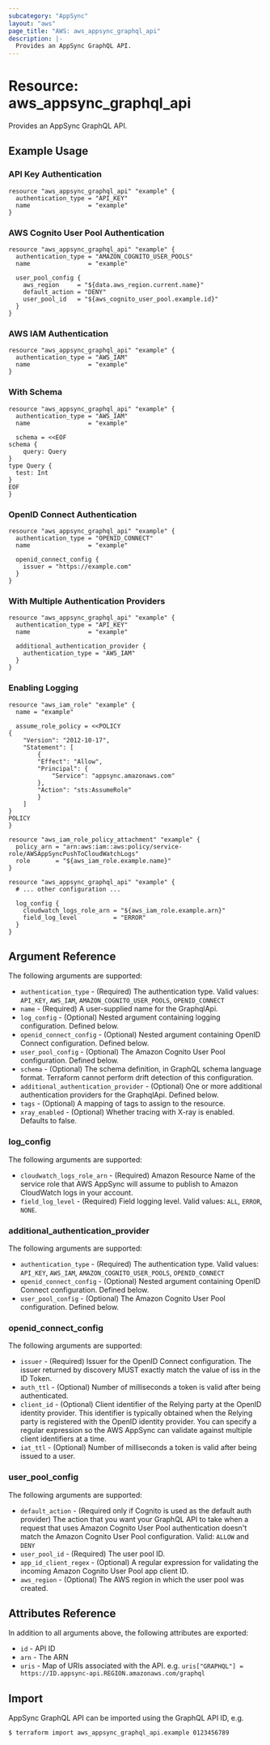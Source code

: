 ```yaml
---
subcategory: "AppSync"
layout: "aws"
page_title: "AWS: aws_appsync_graphql_api"
description: |-
  Provides an AppSync GraphQL API.
---
```


# Resource: aws_appsync_graphql_api

Provides an AppSync GraphQL API.

## Example Usage

### API Key Authentication

```hcl
resource "aws_appsync_graphql_api" "example" {
  authentication_type = "API_KEY"
  name                = "example"
}
```

### AWS Cognito User Pool Authentication

```hcl
resource "aws_appsync_graphql_api" "example" {
  authentication_type = "AMAZON_COGNITO_USER_POOLS"
  name                = "example"

  user_pool_config {
    aws_region     = "${data.aws_region.current.name}"
    default_action = "DENY"
    user_pool_id   = "${aws_cognito_user_pool.example.id}"
  }
}
```

### AWS IAM Authentication

```hcl
resource "aws_appsync_graphql_api" "example" {
  authentication_type = "AWS_IAM"
  name                = "example"
}
```

### With Schema

```hcl
resource "aws_appsync_graphql_api" "example" {
  authentication_type = "AWS_IAM"
  name                = "example"

  schema = <<EOF
schema {
	query: Query
}
type Query {
  test: Int
}
EOF
}
```

### OpenID Connect Authentication

```hcl
resource "aws_appsync_graphql_api" "example" {
  authentication_type = "OPENID_CONNECT"
  name                = "example"

  openid_connect_config {
    issuer = "https://example.com"
  }
}
```

### With Multiple Authentication Providers

```hcl
resource "aws_appsync_graphql_api" "example" {
  authentication_type = "API_KEY"
  name                = "example"

  additional_authentication_provider {
    authentication_type = "AWS_IAM"
  }
}
```

### Enabling Logging

```hcl
resource "aws_iam_role" "example" {
  name = "example"

  assume_role_policy = <<POLICY
{
    "Version": "2012-10-17",
    "Statement": [
        {
        "Effect": "Allow",
        "Principal": {
            "Service": "appsync.amazonaws.com"
        },
        "Action": "sts:AssumeRole"
        }
    ]
}
POLICY
}

resource "aws_iam_role_policy_attachment" "example" {
  policy_arn = "arn:aws:iam::aws:policy/service-role/AWSAppSyncPushToCloudWatchLogs"
  role       = "${aws_iam_role.example.name}"
}

resource "aws_appsync_graphql_api" "example" {
  # ... other configuration ...

  log_config {
    cloudwatch_logs_role_arn = "${aws_iam_role.example.arn}"
    field_log_level          = "ERROR"
  }
}
```

## Argument Reference

The following arguments are supported:

* `authentication_type` - (Required) The authentication type. Valid values: `API_KEY`, `AWS_IAM`, `AMAZON_COGNITO_USER_POOLS`, `OPENID_CONNECT`
* `name` - (Required) A user-supplied name for the GraphqlApi.
* `log_config` - (Optional) Nested argument containing logging configuration. Defined below.
* `openid_connect_config` - (Optional) Nested argument containing OpenID Connect configuration. Defined below.
* `user_pool_config` - (Optional) The Amazon Cognito User Pool configuration. Defined below.
* `schema` - (Optional) The schema definition, in GraphQL schema language format. Terraform cannot perform drift detection of this configuration.
* `additional_authentication_provider` - (Optional) One or more additional authentication providers for the GraphqlApi. Defined below.
* `tags` - (Optional) A mapping of tags to assign to the resource.
* `xray_enabled` - (Optional) Whether tracing with X-ray is enabled. Defaults to false.

### log_config

The following arguments are supported:

* `cloudwatch_logs_role_arn` - (Required) Amazon Resource Name of the service role that AWS AppSync will assume to publish to Amazon CloudWatch logs in your account.
* `field_log_level` - (Required) Field logging level. Valid values: `ALL`, `ERROR`, `NONE`.

### additional_authentication_provider

The following arguments are supported:

* `authentication_type` - (Required) The authentication type. Valid values: `API_KEY`, `AWS_IAM`, `AMAZON_COGNITO_USER_POOLS`, `OPENID_CONNECT`
* `openid_connect_config` - (Optional) Nested argument containing OpenID Connect configuration. Defined below.
* `user_pool_config` - (Optional) The Amazon Cognito User Pool configuration. Defined below.

### openid_connect_config

The following arguments are supported:

* `issuer` - (Required) Issuer for the OpenID Connect configuration. The issuer returned by discovery MUST exactly match the value of iss in the ID Token.
* `auth_ttl` - (Optional) Number of milliseconds a token is valid after being authenticated.
* `client_id` - (Optional) Client identifier of the Relying party at the OpenID identity provider. This identifier is typically obtained when the Relying party is registered with the OpenID identity provider. You can specify a regular expression so the AWS AppSync can validate against multiple client identifiers at a time.
* `iat_ttl` - (Optional) Number of milliseconds a token is valid after being issued to a user.

### user_pool_config

The following arguments are supported:

* `default_action` - (Required only if Cognito is used as the default auth provider) The action that you want your GraphQL API to take when a request that uses Amazon Cognito User Pool authentication doesn't match the Amazon Cognito User Pool configuration. Valid: `ALLOW` and `DENY`
* `user_pool_id` - (Required) The user pool ID.
* `app_id_client_regex` - (Optional) A regular expression for validating the incoming Amazon Cognito User Pool app client ID.
* `aws_region` - (Optional) The AWS region in which the user pool was created.

## Attributes Reference

In addition to all arguments above, the following attributes are exported:

* `id` - API ID
* `arn` - The ARN
* `uris` - Map of URIs associated with the API. e.g. `uris["GRAPHQL"] = https://ID.appsync-api.REGION.amazonaws.com/graphql`

## Import

AppSync GraphQL API can be imported using the GraphQL API ID, e.g.

```
$ terraform import aws_appsync_graphql_api.example 0123456789
```
